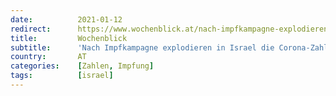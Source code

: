 ```yaml
---
date:          2021-01-12
redirect:      https://www.wochenblick.at/nach-impfkampagne-explodieren-in-israel-die-corona-zahlen/
title:         Wochenblick
subtitle:      'Nach Impfkampagne explodieren in Israel die Corona-Zahlen'
country:       AT
categories:    [Zahlen, Impfung]
tags:          [israel]
---
```

